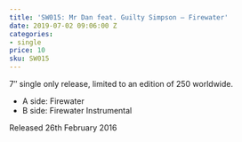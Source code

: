 ```yaml
---
title: 'SW015: Mr Dan feat. Guilty Simpson – Firewater'
date: 2019-07-02 09:06:00 Z
categories:
- single
price: 10
sku: SW015
---
```


7″ single only release, limited to an edition of 250 worldwide.

* A side: Firewater
* B side: Firewater Instrumental

Released 26th February 2016